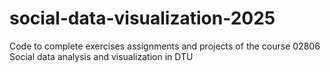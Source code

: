 # social-data-visualization-2025
Code to complete exercises assignments and projects of the course 02806 Social data analysis and visualization in DTU 
